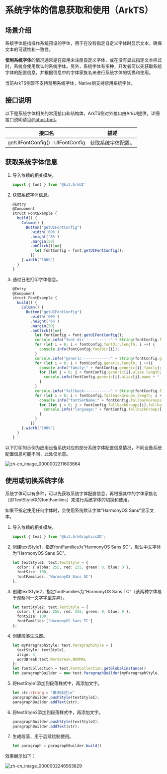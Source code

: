 # 系统字体的信息获取和使用（ArkTS）

## 场景介绍

系统字体是指操作系统预设的字体，用于在没有指定自定义字体时显示文本，确保文本的可读性和一致性。

**使用系统字体**的情况通常是在应用未注册自定义字体，或在没有显式指定文本样式时，系统会使用默认的系统字体。另外，系统字体有多种，开发者可以先获取系统字体的配置信息，并根据信息中的字体家族名来进行系统字体的切换和使用。

当前ArkTS侧暂不支持禁用系统字体，Native侧支持禁用系统字体。

## 接口说明

以下是系统字体相关的常用接口和结构体，ArkTS侧对外接口由ArkUI提供，详细接口说明请见[@ohos.font](../reference/apis-arkui/js-apis-font.md)。

| 接口名 | 描述 | 
| -------- | -------- |
| getUIFontConfig() : UIFontConfig | 获取系统字体配置。 | 

## 获取系统字体信息

1. 导入依赖的相关模块。

   ```ts
   import { font } from '@kit.ArkUI'
   ```

2. 获取系统字体信息。

   ```ts
   @Entry
   @Component
   struct FontExample {
     build() {
       Column() {
         Button("getUIFontConfig")
           .width('60%')
           .height('6%')
           .margin(50)
           .onClick(()=>{
             let fontConfig = font.getUIFontConfig();
           })
       }.width('100%')
     }
   }
   ```

3. 通过日志打印字体信息。

   ```ts
   @Entry
   @Component
   struct FontExample {
     build() {
       Column() {
         Button("getUIFontConfig")
           .width('60%')
           .height('6%')
           .margin(50)
           .onClick(()=>{
             let fontConfig = font.getUIFontConfig();
             console.info("font-dir -----------" + String(fontConfig.fontDir.length));
             for (let i = 0; i < fontConfig.fontDir.length; i ++) {
               console.info(fontConfig.fontDir[i]);
             }
             console.info("generic-------------" + String(fontConfig.generic.length));
             for (let i = 0; i < fontConfig.generic.length; i ++){
               console.info("family:" + fontConfig.generic[i].family);
               for (let j = 0; j < fontConfig.generic[i].alias.length; j ++){
                 console.info(fontConfig.generic[i].alias[j].name + " " + fontConfig.generic[i].alias[j].weight);
               }
             }
             console.info("fallback------------" + String(fontConfig.fallbackGroups.length));
             for (let i = 0; i < fontConfig.fallbackGroups.length; i ++){
               console.info("fontSetName:" + fontConfig.fallbackGroups[i].fontSetName);
               for (let j = 0; j < fontConfig.fallbackGroups[i].fallback.length; j ++){
                 console.info("language:" + fontConfig.fallbackGroups[i].fallback[j].language + " family:" + fontConfig.fallbackGroups[i].fallback[j].family);
               }
             }
           })
       }.width('100%')
     }
   }
   ```
  以下打印的示例为应用设备系统对应的部分系统字体配置信息情况，不同设备系统配置信息可能不同，此处仅示意。

  ![zh-cn_image_0000002211603664](figures/zh-cn_image_0000002211603664.png)

## 使用或切换系统字体

系统字体可以有多种，可以先获取系统字体配置信息，再根据其中的字体家族名（即TextStyle中的fontFamilies）来进行系统字体的切换和使用。

如果不指定使用任何字体时，会使用系统默认字体“HarmonyOS Sans”显示文本。
1. 导入依赖的相关模块。

   ```ts
   import { text } from '@kit.ArkGraphics2D';
   ```

2. 创建textStyle1，指定fontFamilies为“HarmonyOS Sans SC”，默认中文字体为“HarmonyOS Sans SC”。

   ```ts
   let textStyle1: text.TextStyle = {
     color: { alpha: 255, red: 255, green: 0, blue: 0 },
     fontSize: 100,
     fontFamilies:['HarmonyOS Sans SC']
   };
   ```

3. 创建textStyle2，指定fontFamilies为“HarmonyOS Sans TC”（该两种字体易于观察同一文字字型差异）。

   ```ts
   let textStyle2: text.TextStyle = {
     color: { alpha: 255, red: 255, green: 0, blue: 0 },
     fontSize: 100,
     fontFamilies:['HarmonyOS Sans TC']
   };
   ```

4. 创建段落生成器。

   ```ts
   let myParagraphStyle: text.ParagraphStyle = {
     textStyle: textStyle1,
     align: 3,
     wordBreak:text.WordBreak.NORMAL
   };
   let fontCollection = text.FontCollection.getGlobalInstance() 
   let paragraphBuilder = new text.ParagraphBuilder(myParagraphStyle, fontCollection)
   ```

5. 将textStyle1添加到段落样式中，再添加文字。

   ```ts
   let str:string = "模块描述\n"
   paragraphBuilder.pushStyle(textStyle1);
   paragraphBuilder.addText(str);
   ```

6. 将textStyle2添加到段落样式中，再添加文字。

   ```ts
   paragraphBuilder.pushStyle(textStyle2);
   paragraphBuilder.addText(str);
   ```

7. 生成段落，用于后续绘制使用。

   ```ts
   let paragraph = paragraphBuilder.build()
   ```

效果展示如下：

![zh-cn_image_0000002246563829](figures/zh-cn_image_0000002246563829.png)
